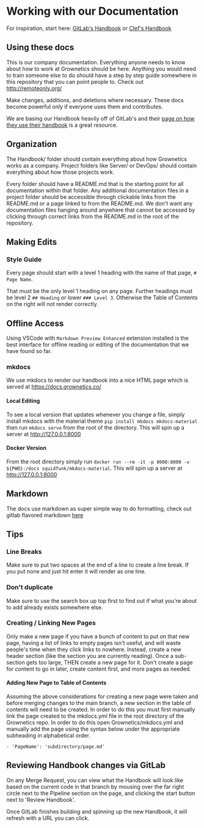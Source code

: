 # Working with our Documentation

For inspiration, start here: [GitLab's Handbook](https://about.gitlab.com/handbook/) or [Clef's Handbook](https://github.com/clef/handbook)

## Using these docs

This is our company documentation. Everything anyone needs to know about how to work at Grownetics should be here. Anything you would need to train someone else to do should have a step by step guide somewhere in this repository that you can point people to. Check out http://remoteonly.org/

Make changes, additions, and deletions where necessary. These docs become powerful only if everyone uses them and contributes.

We are basing our Handbook heavily off of GitLab's and their [page on how they use their handbook](https://about.gitlab.com/handbook/handbook-usage/) is a great resource.

## Organization

The Handbook/ folder should contain everything about how Grownetics works as a company. Project folders like Server/ or DevOps/ should contain everything about how those projects work.

Every folder should have a README.md that is the starting point for all documentation within that folder. Any additional documentation files in a project folder should be accessible through clickable links from the README.md or a page linked to from the README.md. We don't want any documentation files hanging around anywhere that cannot be accessed by clicking through correct links from the README.md in the root of the repository.

## Making Edits

### Style Guide

Every page should start with a level 1 heading with the name of that page, `# Page Name`.

That must be the only level 1 heading on any page. Further headings must be level 2 `## Heading` or lower `### Level 3`. Otherwise the Table of Contents on the right will not render correctly.

## Offline Access

Using VSCode with `Markdown Preview Enhanced` extension installed is the best interface for offline reading or editing of the documentation that we have found so far.

### mkdocs

We use mkdocs to render our handbook into a nice HTML page which is served at https://docs.grownetics.co/

#### Local Editing

To see a local version that updates whenever you change a file, simply install mkdocs with the material theme `pip install mkdocs mkdocs-material` then run `mkdocs serve` from the root of the directory. This will spin up a server at http://127.0.0.1:8000

#### Docker Version

From the root directory simply run `docker run --rm -it -p 8000:8000 -v ${PWD}:/docs squidfunk/mkdocs-material`. This will spin up a server at http://127.0.0.1:8000

## Markdown

The docs use markdown as super simple way to do formatting, check out gitlab flavored markdown [here](https://github.com/gitlabhq/gitlabhq/blob/master/doc/user/markdown.md)

## Tips

### Line Breaks

Make sure to put two spaces at the end of a line to create a line break. If you put none and just hit enter it will render as one line.

### Don't duplicate

Make sure to use the search box up top first to find out if what you're about to add already exists somewhere else.

### Creating / Linking New Pages

Only make a new page if you have a bunch of content to put on that new page, having a list of links to empty pages isn't useful, and will waste people's time when they click links to nowhere. Instead, create a new header section (like the section you are currently reading). Once a sub-section gets too large, THEN create a new page for it. Don't create a page for content to go in later, create content first, and more pages as needed.

#### Adding New Page to Table of Contents

Assuming the above considerations for creating a new page were taken and before merging changes to the main branch, a new section in the table of contents will need to be created. In order to do this you must first manually link the page created to the mkdocs.yml file in the root directory of the Grownetics repo.  In order to do this open Grownetics/mkdocs.yml and manually add the page using the syntax below under the appropriate subheading in alphabetical order. 

`- 'PageName': 'subdirectory/page.md'` 

## Reviewing Handbook changes via GitLab

On any Merge Request, you can view what the Handbook will look like based on the current code in that branch by mousing over the far right circle next to the Pipeline section on the page, and clicking the start button next to 'Review Handbook'.

Once GitLab finishes building and spinning up the new Handbook, it will refresh with a URL you can click.
